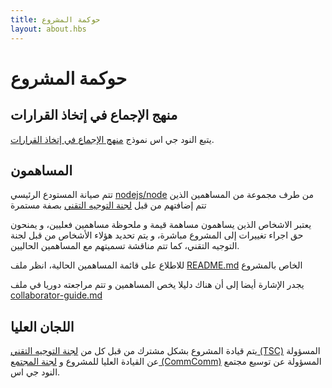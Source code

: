 ```yaml
---
title: حوكمة المشروع
layout: about.hbs
---
```


# حوكمة المشروع

## منهج الإجماع في إتخاذ القرارات

يتبع النود جي اس نموذج [منهج الإجماع في إتخاذ القرارات][].

## المساهمون

تتم صيانة المستودع الرئيسي [nodejs/node][] من طرف مجموعة من المساهمين الذين تتم إضافتهم من قبل [لجنة التوجيه التقني][] بصفة مستمرة

يعتبر الاشخاص الذين يساهمون مساهمة قيمة و ملحوظة مساهمين فعليين، و يمنحون حق اجراء تغييرات إلى المشروع مباشرة، و يتم تحديد هؤلاء الأشخاص من قبل لجنة التوجيه التقني، كما تتم مناقشة تسميتهم مع المساهمين الحاليين.

للاطلاع على قائمة المساهمين الحالية، انظر ملف [README.md][] الخاص بالمشروع

يجدر الإشارة أيضا إلى أن هناك دليلا يخص المساهمين و تتم مراجعته دوريا في ملف [collaborator-guide.md][]

## اللجان العليا

يتم قيادة المشروع بشكل مشترك من قبل كل من [لجنة التوجيه التقني (TSC)][] المسؤولة عن القيادة العليا للمشروع و [لجنة المجتمع (CommComm)][] المسؤولة عن توسيع مجتمع النود جي اس.

[collaborator-guide.md]: https://github.com/nodejs/node/blob/master/doc/contributing/collaborator-guide.md
[لجنة المجتمع (CommComm)]: https://github.com/nodejs/community-committee/blob/master/Community-Committee-Charter.md
[منهج الإجماع في إتخاذ القرارات]: https://en.wikipedia.org/wiki/Consensus-seeking_decision-making
[README.md]: https://github.com/nodejs/node/blob/master/README.md#current-project-team-members
[لجنة التوجيه التقني (TSC)]: https://github.com/nodejs/TSC/blob/master/TSC-Charter.md
[لجنة التوجيه التقني]: https://github.com/nodejs/TSC
[nodejs/node]: https://github.com/nodejs/node
